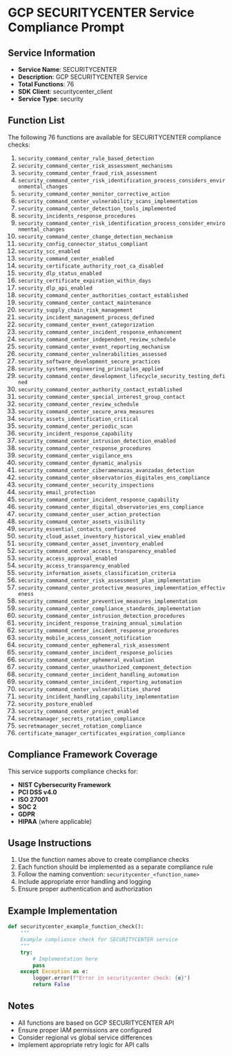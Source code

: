 # GCP SECURITYCENTER Service Compliance Prompt

## Service Information
- **Service Name**: SECURITYCENTER
- **Description**: GCP SECURITYCENTER Service
- **Total Functions**: 76
- **SDK Client**: securitycenter_client
- **Service Type**: security

## Function List
The following 76 functions are available for SECURITYCENTER compliance checks:

1. `security_command_center_rule_based_detection`
2. `security_command_center_risk_assessment_mechanisms`
3. `security_command_center_fraud_risk_assessment`
4. `security_command_center_risk_identification_process_considers_environmental_changes`
5. `security_command_center_monitor_corrective_action`
6. `security_command_center_vulnerability_scans_implementation`
7. `security_command_center_detection_tools_implemented`
8. `security_incidents_response_procedures`
9. `security_command_center_risk_identification_process_consider_environmental_changes`
10. `security_command_center_change_detection_mechanism`
11. `security_config_connector_status_compliant`
12. `security_scc_enabled`
13. `security_command_center_enabled`
14. `security_certificate_authority_root_ca_disabled`
15. `security_dlp_status_enabled`
16. `security_certificate_expiration_within_days`
17. `security_dlp_api_enabled`
18. `security_command_center_authorities_contact_established`
19. `security_command_center_contact_maintenance`
20. `security_supply_chain_risk_management`
21. `security_incident_management_process_defined`
22. `security_command_center_event_categorization`
23. `security_command_center_incident_response_enhancement`
24. `security_command_center_independent_review_schedule`
25. `security_command_center_event_reporting_mechanism`
26. `security_command_center_vulnerabilities_assessed`
27. `security_software_development_secure_practices`
28. `security_systems_engineering_principles_applied`
29. `security_command_center_development_lifecycle_security_testing_defined`
30. `security_command_center_authority_contact_established`
31. `security_command_center_special_interest_group_contact`
32. `security_command_center_review_schedule`
33. `security_command_center_secure_area_measures`
34. `security_assets_identification_critical`
35. `security_command_center_periodic_scan`
36. `security_incident_response_capability`
37. `security_command_center_intrusion_detection_enabled`
38. `security_command_center_response_procedures`
39. `security_command_center_vigilance_ens`
40. `security_command_center_dynamic_analysis`
41. `security_command_center_ciberamenazas_avanzadas_detection`
42. `security_command_center_observatorios_digitales_ens_compliance`
43. `security_command_center_security_inspections`
44. `security_email_protection`
45. `security_command_center_incident_response_capability`
46. `security_command_center_digital_observatories_ens_compliance`
47. `security_command_center_user_action_protection`
48. `security_command_center_assets_visibility`
49. `security_essential_contacts_configured`
50. `security_cloud_asset_inventory_historical_view_enabled`
51. `security_command_center_asset_inventory_enabled`
52. `security_command_center_access_transparency_enabled`
53. `security_access_approval_enabled`
54. `security_access_transparency_enabled`
55. `security_information_assets_classification_criteria`
56. `security_command_center_risk_assessment_plan_implementation`
57. `security_command_center_protective_measures_implementation_effectiveness`
58. `security_command_center_preventive_measures_implementation`
59. `security_command_center_compliance_standards_implementation`
60. `security_command_center_intrusion_detection_procedures`
61. `security_incident_response_training_annual_simulation`
62. `security_command_center_incident_response_procedures`
63. `security_mobile_access_consent_notification`
64. `security_command_center_ephemeral_risk_assessment`
65. `security_command_center_incident_response_policies`
66. `security_command_center_ephemeral_evaluation`
67. `security_command_center_unauthorized_component_detection`
68. `security_command_center_incident_handling_automation`
69. `security_command_center_incident_reporting_automation`
70. `security_command_center_vulnerabilities_shared`
71. `security_incident_handling_capability_implementation`
72. `security_posture_enabled`
73. `security_command_center_project_enabled`
74. `secretmanager_secrets_rotation_compliance`
75. `secretmanager_secret_rotation_compliance`
76. `certificate_manager_certificates_expiration_compliance`


## Compliance Framework Coverage
This service supports compliance checks for:
- **NIST Cybersecurity Framework**
- **PCI DSS v4.0**
- **ISO 27001**
- **SOC 2**
- **GDPR**
- **HIPAA** (where applicable)

## Usage Instructions
1. Use the function names above to create compliance checks
2. Each function should be implemented as a separate compliance rule
3. Follow the naming convention: `securitycenter_<function_name>`
4. Include appropriate error handling and logging
5. Ensure proper authentication and authorization

## Example Implementation
```python
def securitycenter_example_function_check():
    """
    Example compliance check for SECURITYCENTER service
    """
    try:
        # Implementation here
        pass
    except Exception as e:
        logger.error(f"Error in securitycenter check: {e}")
        return False
```

## Notes
- All functions are based on GCP SECURITYCENTER API
- Ensure proper IAM permissions are configured
- Consider regional vs global service differences
- Implement appropriate retry logic for API calls
